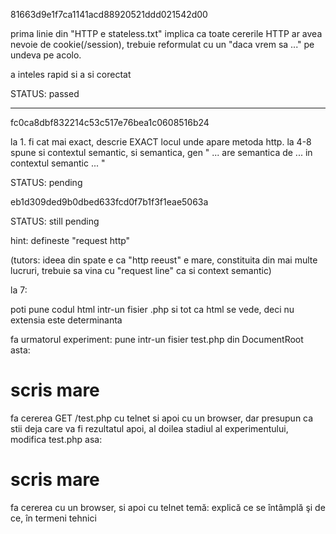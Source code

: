 81663d9e1f7ca1141acd88920521ddd021542d00

prima linie din "HTTP e stateless.txt" implica ca toate cererile HTTP ar avea
nevoie de cookie(/session), trebuie reformulat cu un "daca vrem sa ..." pe
undeva pe acolo.

a inteles rapid si a si corectat

STATUS: passed

----

fc0ca8dbf832214c53c517e76bea1c0608516b24

la 1. fi cat mai exact, descrie EXACT locul unde apare metoda http. la 4-8
spune si contextul semantic, si semantica, gen " ... are semantica de ... in
contextul semantic ... "

STATUS: pending

eb1d309ded9b0dbed633fcd0f7b1f3f1eae5063a

STATUS: still pending

hint: defineste "request http"

(tutors: ideea din spate e ca "http reeust" e mare, constituita din mai multe
lucruri, trebuie sa vina cu "request line" ca si context semantic)


la 7:

poti pune codul html intr-un fisier .php si tot ca html se vede, deci nu
extensia este determinanta

fa urmatorul experiment: pune intr-un fisier test.php din DocumentRoot asta:
<h1>scris mare</h1>
fa cererea GET /test.php cu telnet
si apoi cu un browser, dar presupun ca stii deja care va fi rezultatul
apoi, al doilea stadiul al experimentului, modifica test.php asa:
<?php header('Content-Type: text/plain');?><h1>scris mare</h1>
fa cererea cu un browser, si apoi cu telnet
temă: explică ce se întâmplă şi de ce, în termeni tehnici
